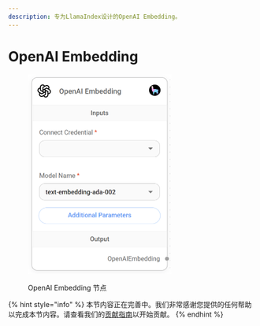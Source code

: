 ```yaml
---
description: 专为LlamaIndex设计的OpenAI Embedding。
---
```


# OpenAI Embedding

<figure><img src="../../../.gitbook/assets/image (6) (1) (1) (1).png" alt="" width="291"><figcaption><p>OpenAI Embedding 节点</p></figcaption></figure>

{% hint style="info" %}
本节内容正在完善中。我们非常感谢您提供的任何帮助以完成本节内容。请查看我们的[贡献指南](../../../contributing/)以开始贡献。
{% endhint %}